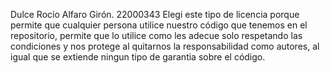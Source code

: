 Dulce Rocío Alfaro Girón.
22000343
Elegi este tipo de licencia porque permite que cualquier persona utilice nuestro código que tenemos en el repositorio, permite que lo utilice como les adecue solo respetando las condiciones y nos protege al quitarnos la responsabilidad como autores, al igual que se extiende ningun tipo de garantia sobre el código.